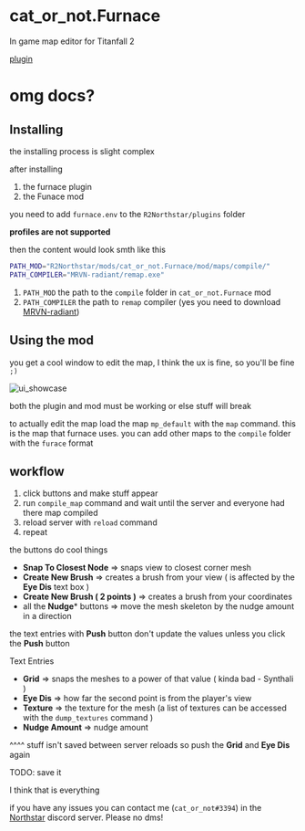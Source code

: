 # cat_or_not.Furnace
In game map editor for Titanfall 2

[plugin](https://github.com/catornot/furnace)

# omg docs?

## Installing

the installing process is slight complex

after installing 
1. the furnace plugin
2. the Funace mod

you need to add `furnace.env` to the `R2Northstar/plugins` folder

**profiles are not supported**

then the content would look smth like this
```bash
PATH_MOD="R2Northstar/mods/cat_or_not.Furnace/mod/maps/compile/"
PATH_COMPILER="MRVN-radiant/remap.exe"
```

1. `PATH_MOD` the path to the `compile` folder in `cat_or_not.Furnace` mod
2. `PATH_COMPILER` the path to `remap` compiler (yes you need to download [MRVN-radiant](https://github.com/MRVN-Radiant/MRVN-Radiant/actions))

## Using the mod
you get a cool window to edit the map, I think the ux is fine, so you'll be fine `;)`

![ui_showcase](https://user-images.githubusercontent.com/41955154/233191170-ff742797-56e6-4894-b694-dbe226a8c7b3.png)

both the plugin and mod must be working or else stuff will break

to actually edit the map load the map `mp_default` with the `map` command.
this is the map that furnace uses. you can add other maps to the `compile` folder with the `furace` format

## workflow

1. click buttons and make stuff appear
2. run `compile_map` command and wait until the server and everyone had there map compiled
3. reload server with `reload` command
4. repeat
   
the buttons do cool things
- **Snap To Closest Node** => snaps view to closest corner mesh
- **Create New Brush** => creates a brush from your view ( is affected by the **Eye Dis** text box )
- **Create New Brush ( 2 points )** => creates a brush from your coordinates
- all the **Nudge*** buttons => move the mesh skeleton by the nudge amount in a direction

the text entries with **Push** button don't update the values unless you click the **Push** button

Text Entries
- **Grid** => snaps the meshes to a power of that value ( kinda bad - Synthali )
- **Eye Dis** => how far the second point is from the player's view
- **Texture** => the texture for the mesh (a list of textures can be accessed with the `dump_textures` command )
- **Nudge Amount** => nudge amount
  
^^^^ stuff isn't saved between server reloads so push the **Grid** and **Eye Dis** again

TODO: save it

I think that is everything

if you have any issues you can contact me (`cat_or_not#3394`) in the [Northstar](https://discord.com/invite/9x2rqEbEaN) discord server. Please no dms!